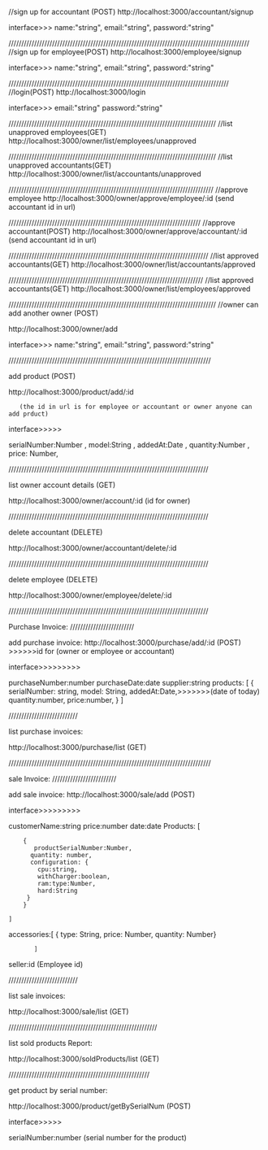 //sign up for accountant (POST)
http://localhost:3000/accountant/signup

interface>>>
name:"string",
email:"string",
password:"string"

//////////////////////////////////////////////////////////////////////////////////////////////
//sign up for employee(POST)
http://localhost:3000/employee/signup

interface>>>
name:"string",
email:"string",
password:"string"

//////////////////////////////////////////////////////////////////////////////////////
//login(POST)
http://localhost:3000/login

interface>>>
email:"string"
password:"string"

/////////////////////////////////////////////////////////////////////////////////
//list unapproved employees(GET)
http://localhost:3000/owner/list/employees/unapproved

/////////////////////////////////////////////////////////////////////////////////
//list unapproved accountants(GET)
http://localhost:3000/owner/list/accountants/unapproved

////////////////////////////////////////////////////////////////////////////////
//approve employee
http://localhost:3000/owner/approve/employee/:id (send accountant id in url)

///////////////////////////////////////////////////////////////////////////
//approve accountant(POST)
http://localhost:3000/owner/approve/accountant/:id (send accountant id in url)

//////////////////////////////////////////////////////////////////////////////
//list approved accountants(GET)
http://localhost:3000/owner/list/accountants/approved

////////////////////////////////////////////////////////////////////////////
//list approved accountants(GET)
http://localhost:3000/owner/list/employees/approved

/////////////////////////////////////////////////////////////////////////////////
//owner can add another owner (POST)

http://localhost:3000/owner/add

interface>>>
name:"string",
email:"string",
password:"string"

///////////////////////////////////////////////////////////////////////////////

add product (POST)

http://localhost:3000/product/add/:id

       (the id in url is for employee or accountant or owner anyone can add prduct)

interface>>>>>

serialNumber:Number ,
model:String ,
addedAt:Date ,
quantity:Number ,
price: Number,

//////////////////////////////////////////////////////////////////////////////

list owner account details (GET)

http://localhost:3000/owner/account/:id (id for owner)

//////////////////////////////////////////////////////////////////////////////

delete accountant (DELETE)

http://localhost:3000/owner/accountant/delete/:id

//////////////////////////////////////////////////////////////////////////////

delete employee (DELETE)

http://localhost:3000/owner/employee/delete/:id

//////////////////////////////////////////////////////////////////////////////

Purchase Invoice:
/////////////////////////

add purchase invoice:
http://localhost:3000/purchase/add/:id (POST) >>>>>>id for (owner or employee or accountant)

interface>>>>>>>>>

purchaseNumber:number
purchaseDate:date
supplier:string
products: [
{
serialNumber: string,
model: String,
addedAt:Date,>>>>>>>(date of today)
quantity:number,
price:number,
}
]

///////////////////////////

list purchase invoices:

http://localhost:3000/purchase/list (GET)

///////////////////////////////////////////////////////////////////////////////

sale Invoice:
/////////////////////////

add sale invoice:
http://localhost:3000/sale/add (POST)

interface>>>>>>>>>

customerName:string
price:number
date:date
Products: [

        {
           productSerialNumber:Number,
          quantity: number,
          configuration: {
            cpu:string,
            withCharger:boolean,
            ram:type:Number,
            hard:String
         }
        }

    ]

accessories:[
{
type: String,
price: Number,
quantity: Number}

           ]

seller:id (Employee id)

///////////////////////////

list sale invoices:

http://localhost:3000/sale/list (GET)

//////////////////////////////////////////////////////////

list sold products Report:

http://localhost:3000/soldProducts/list (GET)

///////////////////////////////////////////////////////

get product by serial number:

http://localhost:3000/product/getBySerialNum (POST)

interface>>>>>

serialNumber:number (serial number for the product)
